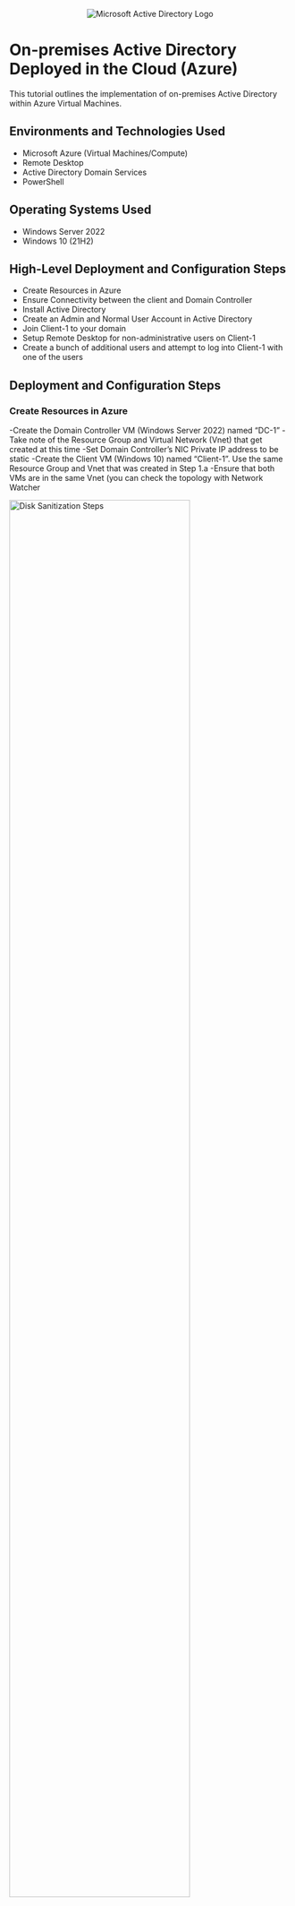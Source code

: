 <p align="center">
<img src="https://i.imgur.com/pU5A58S.png" alt="Microsoft Active Directory Logo"/>
</p>

<h1>On-premises Active Directory Deployed in the Cloud (Azure)</h1>
This tutorial outlines the implementation of on-premises Active Directory within Azure Virtual Machines.<br />

<h2>Environments and Technologies Used</h2>

- Microsoft Azure (Virtual Machines/Compute)
- Remote Desktop
- Active Directory Domain Services
- PowerShell

<h2>Operating Systems Used </h2>

- Windows Server 2022
- Windows 10 (21H2)

<h2>High-Level Deployment and Configuration Steps</h2>

- Create Resources in Azure
- Ensure Connectivity between the client and Domain Controller
- Install Active Directory
- Create an Admin and Normal User Account in Active Directory
- Join Client-1 to your domain
- Setup Remote Desktop for non-administrative users on Client-1
- Create a bunch of additional users and attempt to log into Client-1 with one of the users

<h2>Deployment and Configuration Steps</h2>
<h3>Create Resources in Azure</h3>
<p>
-Create the Domain Controller VM (Windows Server 2022) named “DC-1”
  -Take note of the Resource Group and Virtual Network (Vnet) that get created at this time
-Set Domain Controller’s NIC Private IP address to be static
-Create the Client VM (Windows 10) named “Client-1”. Use the same Resource Group and Vnet that was created in Step 1.a
-Ensure that both VMs are in the same Vnet (you can check the topology with Network Watcher
</p>
<p>
<img src="https://i.imgur.com/nW7uDSD.png" height="80%" width="80%" alt="Disk Sanitization Steps"/>
</p>
<br />
<img src="https://i.imgur.com/oKu8W9e.png" height="80%" width="80%" alt="Disk Sanitization Steps"/>
<br />

<p>
<img src="https://i.imgur.com/YCsaMmL.png" height="80%" width="80%" alt="Disk Sanitization Steps"/>
</p>
<h3>Ensure Connectivity between the Client and Domain Controller</h3>
<p>
-Login to Client-1 with Remote Desktop and ping DC-1’s private IP address with ping -t <ip address> (perpetual ping)
-Login to the Domain Controller and enable ICMPv4 in on the local windows Firewall
-Check back at Client-1 to see the ping succeed
</p>
<br />

<p>
<img src="https://i.imgur.com/v8fboCw.png" height="80%" width="80%" alt="Disk Sanitization Steps"/>
</p>
<p>
Lorem ipsum dolor sit amet, consectetur adipiscing elit, sed do eiusmod tempor incididunt ut labore et dolore magna aliqua. Ut enim ad minim veniam, quis nostrud exercitation ullamco laboris nisi ut aliquip ex ea commodo consequat. Duis aute irure dolor in reprehenderit in voluptate velit esse cillum dolore eu fugiat nulla pariatur.
</p>
<br />

<p>
<img src="https://i.imgur.com/gTDvkt5.png" height="80%" width="80%" alt="Disk Sanitization Steps"/>
</p>
<p>
Lorem ipsum dolor sit amet, consectetur adipiscing elit, sed do eiusmod tempor incididunt ut labore et dolore magna aliqua. Ut enim ad minim veniam, quis nostrud exercitation ullamco laboris nisi ut aliquip ex ea commodo consequat. Duis aute irure dolor in reprehenderit in voluptate velit esse cillum dolore eu fugiat nulla pariatur.
</p>
<br />

<p>
<img src="https://i.imgur.com/WwJOWZm.png" height="80%" width="80%" alt="Disk Sanitization Steps"/>
</p>
<h3>Install Active Directory</h3>
<p>
-Login to DC-1 and install Active Directory Domain Services
-Promote as a DC: Setup a new forest as mydomain.com (can be anything, just remember what it is)
-Restart and then log back into DC-1 as user: mydomain.com\labuser
</p>
<br />

<p>
<img src="https://i.imgur.com/sGFXDov.png" height="80%" width="80%" alt="Disk Sanitization Steps"/>
<img src="https://i.imgur.com/mwNtsvz.png" height="80%" width="80%" alt="Disk Sanitization Steps"/>
</p>
<p>
Lorem ipsum dolor sit amet, consectetur adipiscing elit, sed do eiusmod tempor incididunt ut labore et dolore magna aliqua. Ut enim ad minim veniam, quis nostrud exercitation ullamco laboris nisi ut aliquip ex ea commodo consequat. Duis aute irure dolor in reprehenderit in voluptate velit esse cillum dolore eu fugiat nulla pariatur.
</p>
<br />

<p>
<img src="https://i.imgur.com/a8B52tj.png" height="80%" width="80%" alt="Disk Sanitization Steps"/>
</p>
<h3>Create an Admin and Normal User Account in Active Directory</h3>
<p>
-In Active Directory Users and Computers (ADUC), create an Organizational Unit (OU) called “_EMPLOYEES”
-Create a new OU named “_ADMINS”
-Create a new employee named “Jane Doe” (same password) with the username of “jane_admin”
-Add jane_admin to the “Domain Admins” Security Group
-Log out/close the Remote Desktop connection to DC-1 and log back in as “mydomain.com\jane_admin”
-User jane_admin as your admin account from now on

</p>
<br />

<p>
<img src="https://i.imgur.com/1VypD12.png" height="80%" width="80%" alt="Disk Sanitization Steps"/>
</p>
<h3>Join Client-1 to your domain</h3>
<p>
-From the Azure Portal, set Client-1’s DNS settings to the DC’s Private IP address
-From the Azure Portal, restart Client-1
-Login to Client-1 (Remote Desktop) as the original local admin (labuser) and join it to the domain (computer will restart)
-Login to the Domain Controller (Remote Desktop) and verify Client-1 shows up in Active Directory Users and Computers (ADUC) inside the “Computers” container on the root of the domain
-Create a new OU named “_CLIENTS” and drag Client-1 into there
</p>
<br />

<p>
<img src="https://i.imgur.com/FkdeJ17.png" height="80%" width="80%" alt="Disk Sanitization Steps"/>
</p>
<h3>Setup Remote Desktop for non-administrative users on Client-1</h3>
<p>
-Log into Client-1 as mydomain.com\jane_admin and open system properties
-Click “Remote Desktop”
-Allow “domain users” access to remote desktop
-You can now log into Client-1 as a normal, non-administrative user now
-Normally you’d want to do this with Group Policy that allows you to change MANY systems at once

</p>
<br />

<p>
<img src="https://i.imgur.com/a8B52tj.png" height="80%" width="80%" alt="Disk Sanitization Steps"/>
</p>
<h3>Create a bunch of additional users and attempt to log into Client-1 with one of the users</h3>
<p>
-Login to DC-1 as jane_admin
-Open PowerShell_ise as an administrator
-Create a new File and paste the contents of the script into it (https://github.com/joshmadakor1/AD_PS/blob/master/Generate-Names-Create-Users.ps1)
-Run the script and observe the accounts being created
-When finished, open ADUC and observe the accounts in the appropriate OU
-Attempt to log into Client-1 with one of the accounts (take note of the password in the script)

</p>
<br />
